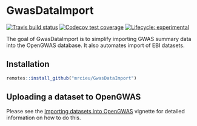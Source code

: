 # GwasDataImport

<!-- badges: start -->
[![Travis build status](https://travis-ci.com/MRCIEU/GwasDataImport.svg?branch=master)](https://travis-ci.com/MRCIEU/GwasDataImport)
[![Codecov test coverage](https://codecov.io/gh/MRCIEU/GwasDataImport/branch/master/graph/badge.svg)](https://codecov.io/gh/MRCIEU/GwasDataImport?branch=master)
[![Lifecycle: experimental](https://img.shields.io/badge/lifecycle-experimental-orange.svg)](https://www.tidyverse.org/lifecycle/#experimental)
<!-- badges: end -->

The goal of GwasDataImport is to simplify importing GWAS summary data into the OpenGWAS database. It also automates import of EBI datasets.

## Installation

``` r
remotes::install_github("mrcieu/GwasDataImport")
```

## Uploading a dataset to OpenGWAS

Please see the [Importing datasets into OpenGWAS](articles/import_pipeline.html) vignette for detailed information on how to do this.

